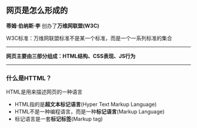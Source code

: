 ## 网页是怎么形成的

**蒂姆·伯纳斯·李** 创办了**万维网联盟(W3C)**

W3C标准：万维网联盟标准不是某一个标准，而是一个一系列标准的集合
***
**网页主要由三部分组成：HTML结构、CSS表现、JS行为**
***
### 什么是HTTML？
HTML是用来描述网页的一种语言
* HTML指的是**超文本标记语言**(Hyper Text Markup Language)
* HTML不是一种编程语言，而是一种**标记语言**(Markup Language)
* 标记语言是一套**标记标签**(Markup tag)
